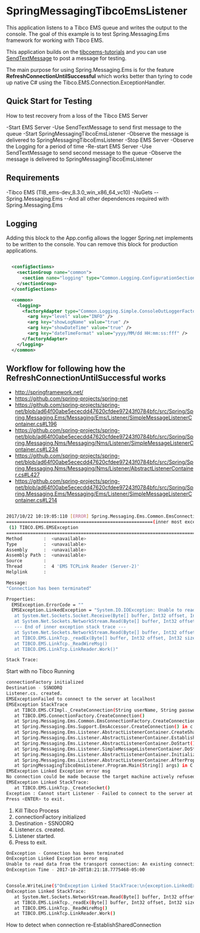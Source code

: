 # SpringMessagingTibcoEmsListener

This application listens to a Tibco EMS queue and writes the output to the console. The goal of this
example is to test Spring.Messaging.Ems framework for working with Tibco EMS.

This application builds on the [tibcoems-tutorials](https://github.com/craignicholson/tibcoems-tutorials) and you
can use [SendTextMessage](https://github.com/craignicholson/tibcoems-tutorials/tree/master/3_SendTextMessage)
to post a message for testing.

The main purpose for using Spring.Messaging.Ems is for the feature **RefreshConnectionUntilSuccessful** which works
better than tyring to code up native C# using the Tibco.EMS.Connection.ExceptionHandler.

## Quick Start for Testing

How to test recovery from a loss of the Tibco EMS Server

-Start EMS Server
-Use SendTextMessage to send first message to the queue
-Start SpringMessagingTibcoEmsListener
-Observe the message is delivered to SpringMessagingTibcoEmsListener
-Stop EMS Server
-Observe the Logging for a period of time
-Re-start EMS Server
-Use SendTextMessage to send second message to the queue
-Observe the message is delivered to SpringMessagingTibcoEmsListener

## Requirements

-Tibco EMS (TIB_ems-dev_8.3.0_win_x86_64_vc10)
-NuGets
--Spring.Messaging.Ems
--And all other dependences required with Spring.Messaging.Ems

## Logging

Adding this block to the App.config allows the logger Spring.net implements to be written
to the console. You can remove this block for production applications.

```xml

  <configSections>
    <sectionGroup name="common">
      <section name="logging" type="Common.Logging.ConfigurationSectionHandler, Common.Logging" />
    </sectionGroup>
  </configSections>

  <common>
    <logging>
      <factoryAdapter type="Common.Logging.Simple.ConsoleOutLoggerFactoryAdapter, Common.Logging">
        <arg key="level" value="INFO" />
        <arg key="showLogName" value="true" />
        <arg key="showDateTime" value="true" />
        <arg key="dateTimeFormat" value="yyyy/MM/dd HH:mm:ss:fff" />
      </factoryAdapter>
    </logging>
  </common>


```

## Workflow for following how the RefreshConnectionUntilSuccessful works

- http://springframework.net/
- https://github.com/spring-projects/spring-net
- https://github.com/spring-projects/spring-net/blob/ad64f00abe5ececdd47620cfdee97243f0784bfc/src/Spring/Spring.Messaging.Ems/Messaging/Ems/Listener/SimpleMessageListenerContainer.cs#L196
- https://github.com/spring-projects/spring-net/blob/ad64f00abe5ececdd47620cfdee97243f0784bfc/src/Spring/Spring.Messaging.Nms/Messaging/Nms/Listener/SimpleMessageListenerContainer.cs#L234
- https://github.com/spring-projects/spring-net/blob/ad64f00abe5ececdd47620cfdee97243f0784bfc/src/Spring/Spring.Messaging.Nms/Messaging/Nms/Listener/AbstractListenerContainer.cs#L427
- https://github.com/spring-projects/spring-net/blob/ad64f00abe5ececdd47620cfdee97243f0784bfc/src/Spring/Spring.Messaging.Ems/Messaging/Ems/Listener/SimpleMessageListenerContainer.cs#L214

```bash

2017/10/22 10:19:05:110 [ERROR] Spring.Messaging.Ems.Common.EmsConnection - No exception handler registered with EmsConnection wrapper class.
=======================================================(inner most exception)===
 (1) TIBCO.EMS.EMSException
================================================================================
Method        :  <unavailable>
Type          :  <unavailable>
Assembly      :  <unavailable>
Assembly Path :  <unavailable>
Source        :
Thread        :  4 'EMS TCPLink Reader (Server-2)'
Helplink      :

Message:
"Connection has been terminated"

Properties:
  EMSException.ErrorCode = ""
  EMSException.LinkedException = "System.IO.IOException: Unable to read data from the transport connection: An existing connection was forcibly closed by the remote host. ---> System.Net.Sockets.SocketException: An existing connection was forcibly closed by the remote host
   at System.Net.Sockets.Socket.Receive(Byte[] buffer, Int32 offset, Int32 size, SocketFlags socketFlags)
   at System.Net.Sockets.NetworkStream.Read(Byte[] buffer, Int32 offset, Int32 size)
   --- End of inner exception stack trace ---
   at System.Net.Sockets.NetworkStream.Read(Byte[] buffer, Int32 offset, Int32 size)
   at TIBCO.EMS.LinkTcp._readEx(Byte[] buffer, Int32 offset, Int32 size)
   at TIBCO.EMS.LinkTcp._ReadWireMsg()
   at TIBCO.EMS.LinkTcp.LinkReader.Work()"

Stack Trace:
```


Start with no Tibco Running

```bash
connectionFactory initialized
Destination - SSNODRQ
Listener.cs. created.
EMSExceptionFailed to connect to the server at localhost
EMSException StackTrace
   at TIBCO.EMS.CFImpl._CreateConnection(String userName, String password, Boolean xa)
   at TIBCO.EMS.ConnectionFactory.CreateConnection()
   at Spring.Messaging.Ems.Common.EmsConnectionFactory.CreateConnection() in c:\_prj\spring-net\src\Spring\Spring.Messaging.Ems\Messaging\Ems\Common\EmsConnectionFactory.cs:line 90
   at Spring.Messaging.Ems.Support.EmsAccessor.CreateConnection() in c:\_prj\spring-net\src\Spring\Spring.Messaging.Ems\Messaging\Ems\Support\EmsAccessor.cs:line 148
   at Spring.Messaging.Ems.Listener.AbstractListenerContainer.CreateSharedConnection() in c:\_prj\spring-net\src\Spring\Spring.Messaging.Ems\Messaging\Ems\Listener\AbstractListenerContainer.cs:line 452
   at Spring.Messaging.Ems.Listener.AbstractListenerContainer.EstablishSharedConnection() in c:\_prj\spring-net\src\Spring\Spring.Messaging.Ems\Messaging\Ems\Listener\AbstractListenerContainer.cs:line 414
   at Spring.Messaging.Ems.Listener.AbstractListenerContainer.DoStart() in c:\_prj\spring-net\src\Spring\Spring.Messaging.Ems\Messaging\Ems\Listener\AbstractListenerContainer.cs:line 335
   at Spring.Messaging.Ems.Listener.SimpleMessageListenerContainer.DoStart() in c:\_prj\spring-net\src\Spring\Spring.Messaging.Ems\Messaging\Ems\Listener\SimpleMessageListenerContainer.cs:line 175
   at Spring.Messaging.Ems.Listener.AbstractListenerContainer.Initialize() in c:\_prj\spring-net\src\Spring\Spring.Messaging.Ems\Messaging\Ems\Listener\AbstractListenerContainer.cs:line 274
   at Spring.Messaging.Ems.Listener.AbstractListenerContainer.AfterPropertiesSet() in c:\_prj\spring-net\src\Spring\Spring.Messaging.Ems\Messaging\Ems\Listener\AbstractListenerContainer.cs:line 223
   at SpringMessagingTibcoEmsListener.Program.Main(String[] args) in C:\CSharp\source\SpringMessagingTibcoEmsListener\SpringMessagingTibcoEmsListener\Program.cs:line 158
EMSException Linked Exception error msg
No connection could be made because the target machine actively refused it 127.0.0.1:7222
EMSException Linked StackTrace:
   at TIBCO.EMS.LinkTcp._CreateSocket()
Exception : Cannot start Listener - Failed to connect to the server at localhost
Press <ENTER> to exit.
```

1. Kill Tibco Process
1. connectionFactory initialized
1. Destination - SSNODRQ
1. Listener.cs. created.
1. Listener started.
1. Press <ENTER> to exit.

```bash
OnException - Connection has been terminated
OnException Linked Exception error msg
Unable to read data from the transport connection: An existing connection was forcibly closed by the remote host.
OnException Time - 2017-10-20T18:21:18.7775468-05:00


Console.WriteLine($"OnException Linked StackTrace:\n{exception.LinkedException.StackTrace}");
OnException Linked StackTrace:
   at System.Net.Sockets.NetworkStream.Read(Byte[] buffer, Int32 offset, Int32 size)
   at TIBCO.EMS.LinkTcp._readEx(Byte[] buffer, Int32 offset, Int32 size)
   at TIBCO.EMS.LinkTcp._ReadWireMsg()
   at TIBCO.EMS.LinkTcp.LinkReader.Work()

```

How to detect when connection re-EstablishSharedConnection
   
